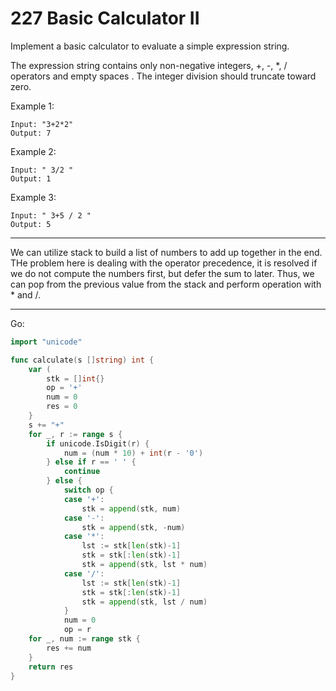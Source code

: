 227 Basic Calculator II
=======================

Implement a basic calculator to evaluate a simple expression string.

The expression string contains only non-negative integers, +, -, *, / operators
and empty spaces . The integer division should truncate toward zero.


Example 1:

```
Input: "3+2*2"
Output: 7
```

Example 2:

```
Input: " 3/2 "
Output: 1
```

Example 3:

```
Input: " 3+5 / 2 "
Output: 5
```

---

We can utilize stack to build a list of numbers to add up together in the end.
THe problem here is dealing with the operator precedence, it is resolved if we
do not compute the numbers first, but defer the sum to later. Thus, we can pop
from the previous value from the stack and perform operation with * and /.

---

Go:

```go
import "unicode"

func calculate(s []string) int {
    var (
        stk = []int{}
        op = '+'
        num = 0
        res = 0
    }
    s += "+"
    for _, r := range s {
        if unicode.IsDigit(r) {
            num = (num * 10) + int(r - '0')
        } else if r == ' ' {
            continue
        } else {
            switch op {
            case '+':
                stk = append(stk, num)
            case '-':
                stk = append(stk, -num)
            case '*':
                lst := stk[len(stk)-1]
                stk = stk[:len(stk)-1]
                stk = append(stk, lst * num)
            case '/':
                lst := stk[len(stk)-1]
                stk = stk[:len(stk)-1]
                stk = append(stk, lst / num)
            }
            num = 0
            op = r
    for _, num := range stk {
        res += num
    }
    return res
}
